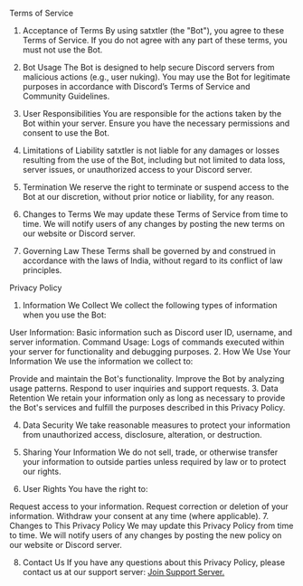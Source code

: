 
Terms of Service


1. Acceptance of Terms
By using satxtler (the "Bot"), you agree to these Terms of Service. If you do not agree with any part of these terms, you must not use the Bot.

2. Bot Usage
The Bot is designed to help secure Discord servers from malicious actions (e.g., user nuking). You may use the Bot for legitimate purposes in accordance with Discord’s Terms of Service and Community Guidelines.

3. User Responsibilities
You are responsible for the actions taken by the Bot within your server. Ensure you have the necessary permissions and consent to use the Bot.

4. Limitations of Liability
satxtler is not liable for any damages or losses resulting from the use of the Bot, including but not limited to data loss, server issues, or unauthorized access to your Discord server.

5. Termination
We reserve the right to terminate or suspend access to the Bot at our discretion, without prior notice or liability, for any reason.

6. Changes to Terms
We may update these Terms of Service from time to time. We will notify users of any changes by posting the new terms on our website or Discord server.

7. Governing Law
These Terms shall be governed by and construed in accordance with the laws of India, without regard to its conflict of law principles.

Privacy Policy


1. Information We Collect
We collect the following types of information when you use the Bot:

User Information: Basic information such as Discord user ID, username, and server information.
Command Usage: Logs of commands executed within your server for functionality and debugging purposes.
2. How We Use Your Information
We use the information we collect to:

Provide and maintain the Bot's functionality.
Improve the Bot by analyzing usage patterns.
Respond to user inquiries and support requests.
3. Data Retention
We retain your information only as long as necessary to provide the Bot's services and fulfill the purposes described in this Privacy Policy.

4. Data Security
We take reasonable measures to protect your information from unauthorized access, disclosure, alteration, or destruction.

5. Sharing Your Information
We do not sell, trade, or otherwise transfer your information to outside parties unless required by law or to protect our rights.

6. User Rights
You have the right to:

Request access to your information.
Request correction or deletion of your information.
Withdraw your consent at any time (where applicable).
7. Changes to This Privacy Policy
We may update this Privacy Policy from time to time. We will notify users of any changes by posting the new policy on our website or Discord server.

8. Contact Us
If you have any questions about this Privacy Policy, please contact us at our support server: [Join Support Server.](https://discord.gg/mZ3pkyRcU9)

